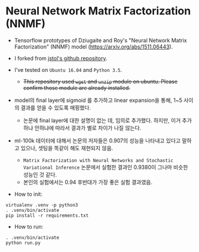 # Neural Network Matrix Factorization (NNMF)

* Tensorflow prototypes of Dziugaite and Roy's "Neural Network Matrix Factorization" (NNMF) model (https://arxiv.org/abs/1511.06443).
* I forked from [jstol's github repository](https://github.com/jstol/neural-net-matrix-factorization).
* I've tested on `Ubuntu 16.04` and `Python 3.5`.
  * ~~This repository used `wget` and `unzip` module on ubuntu. Please confirm those module are already installed.~~

* model의 final layer에 sigmoid 를 추가하고 linear expansion을 통해, 1~5 사이의 결과를 얻을 수 있도록 매핑했다.
  * 논문에 final layer에 대한 설명이 없는 데, 임의로 추가했다. 하지만, 이거 추가하냐 안하냐에 따라서 결과가 별로 차이가 나질 않는다.
* ml-100k 데이터에 대해서 논문의 저자들은 0.907의 성능을 나타내고 있다고 말하고 있으나, 셋팅을 똑같이 해도 재현되지 않음.
  * `Matrix Factorization with Neural Networks and Stochastic Variational Inference` 논문에서 실험한 결과인 0.9380이 그나마 비슷한 성능인 것 같다.
  * 본인의 실험에서는 0.94 후반대가 가장 좋은 실험 결과였음. 

* How to init:
```
virtualenv .venv -p python3
. .venv/bin/activate
pip install -r requirements.txt
```

* How to run:
```
. .venv/bin/activate
python run.py
```
